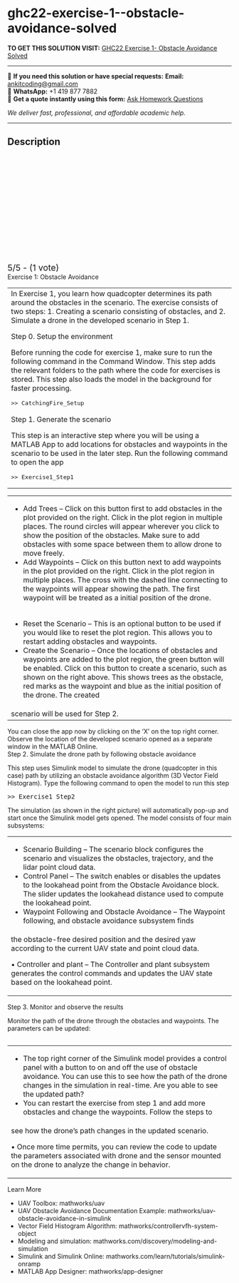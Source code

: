 # ghc22-exercise-1--obstacle-avoidance-solved
**TO GET THIS SOLUTION VISIT:** [GHC22 Exercise 1- Obstacle Avoidance Solved](https://www.ankitcodinghub.com/product/ghc22-exercise-1-obstacle-avoidance-solved/)


---

📩 **If you need this solution or have special requests:** **Email:** ankitcoding@gmail.com  
📱 **WhatsApp:** +1 419 877 7882  
📄 **Get a quote instantly using this form:** [Ask Homework Questions](https://www.ankitcodinghub.com/services/ask-homework-questions/)

*We deliver fast, professional, and affordable academic help.*

---

<h2>Description</h2>



<div class="kk-star-ratings kksr-auto kksr-align-center kksr-valign-top" data-payload="{&quot;align&quot;:&quot;center&quot;,&quot;id&quot;:&quot;99209&quot;,&quot;slug&quot;:&quot;default&quot;,&quot;valign&quot;:&quot;top&quot;,&quot;ignore&quot;:&quot;&quot;,&quot;reference&quot;:&quot;auto&quot;,&quot;class&quot;:&quot;&quot;,&quot;count&quot;:&quot;1&quot;,&quot;legendonly&quot;:&quot;&quot;,&quot;readonly&quot;:&quot;&quot;,&quot;score&quot;:&quot;5&quot;,&quot;starsonly&quot;:&quot;&quot;,&quot;best&quot;:&quot;5&quot;,&quot;gap&quot;:&quot;4&quot;,&quot;greet&quot;:&quot;Rate this product&quot;,&quot;legend&quot;:&quot;5\/5 - (1 vote)&quot;,&quot;size&quot;:&quot;24&quot;,&quot;title&quot;:&quot;GHC22 Exercise 1- Obstacle Avoidance Solved&quot;,&quot;width&quot;:&quot;138&quot;,&quot;_legend&quot;:&quot;{score}\/{best} - ({count} {votes})&quot;,&quot;font_factor&quot;:&quot;1.25&quot;}">

<div class="kksr-stars">

<div class="kksr-stars-inactive">
            <div class="kksr-star" data-star="1" style="padding-right: 4px">


<div class="kksr-icon" style="width: 24px; height: 24px;"></div>
        </div>
            <div class="kksr-star" data-star="2" style="padding-right: 4px">


<div class="kksr-icon" style="width: 24px; height: 24px;"></div>
        </div>
            <div class="kksr-star" data-star="3" style="padding-right: 4px">


<div class="kksr-icon" style="width: 24px; height: 24px;"></div>
        </div>
            <div class="kksr-star" data-star="4" style="padding-right: 4px">


<div class="kksr-icon" style="width: 24px; height: 24px;"></div>
        </div>
            <div class="kksr-star" data-star="5" style="padding-right: 4px">


<div class="kksr-icon" style="width: 24px; height: 24px;"></div>
        </div>
    </div>

<div class="kksr-stars-active" style="width: 138px;">
            <div class="kksr-star" style="padding-right: 4px">


<div class="kksr-icon" style="width: 24px; height: 24px;"></div>
        </div>
            <div class="kksr-star" style="padding-right: 4px">


<div class="kksr-icon" style="width: 24px; height: 24px;"></div>
        </div>
            <div class="kksr-star" style="padding-right: 4px">


<div class="kksr-icon" style="width: 24px; height: 24px;"></div>
        </div>
            <div class="kksr-star" style="padding-right: 4px">


<div class="kksr-icon" style="width: 24px; height: 24px;"></div>
        </div>
            <div class="kksr-star" style="padding-right: 4px">


<div class="kksr-icon" style="width: 24px; height: 24px;"></div>
        </div>
    </div>
</div>


<div class="kksr-legend" style="font-size: 19.2px;">
            5/5 - (1 vote)    </div>
    </div>
<div class="page" title="Page 1">
<div class="layoutArea">
<div class="column">
Exercise 1: Obstacle Avoidance

</div>
</div>
<table>
<tbody>
<tr>
<td>
<div class="layoutArea">
<div class="column">
In Exercise 1, you learn how quadcopter determines its path around the obstacles in the scenario. The exercise consists of two steps: 1. Creating a scenario consisting of obstacles, and 2. Simulate a drone in the developed scenario in Step 1.

Step 0. Setup the environment

Before running the code for exercise 1, make sure to run the following command in the Command Window. This step adds the relevant folders to the path where the code for exercises is stored. This step also loads the model in the background for faster processing.

<pre>&gt;&gt; CatchingFire_Setup
</pre>
</div>
</div>
</td>
</tr>
<tr>
<td>
<div class="layoutArea">
<div class="column">
Step 1. Generate the scenario

This step is an interactive step where you will be using a MATLAB App to add locations for obstacles and waypoints in the scenario to be used in the later step. Run the following command to open the app

<pre>&gt;&gt; Exercise1_Step1
</pre>
</div>
</div>
</td>
</tr>
</tbody>
</table>
<table>
<tbody>
<tr>
<td>
<div class="layoutArea">
<div class="column">
<ul>
<li>Add Trees – Click on this button first to add obstacles in the plot provided on the right. Click in the plot region in multiple places. The round circles will appear wherever you click to show the position of the obstacles. Make sure to add obstacles with some space between them to allow drone to move freely.</li>
<li>Add Waypoints – Click on this button next to add waypoints in the plot provided on the right. Click in the plot region in multiple places. The cross with the dashed line connecting to the waypoints will appear showing the path. The first waypoint will be treated as a initial position of the drone.</li>
</ul>
</div>
</div>
</td>
</tr>
<tr>
<td>
<div class="layoutArea">
<div class="column">
<ul>
<li>Reset the Scenario – This is an optional button to be used if you would like to reset the plot region. This allows you to restart adding obstacles and waypoints.</li>
<li>Create the Scenario – Once the locations of obstacles and waypoints are added to the plot region, the green button will be enabled. Click on this button to create a scenario, such as shown on the right above. This shows trees as the obstacle, red marks as the waypoint and blue as the initial position of the drone. The created</li>
</ul>
</div>
</div>
</td>
</tr>
<tr>
<td>
<div class="layoutArea">
<div class="column">
scenario will be used for Step 2.

</div>
</div>
</td>
</tr>
</tbody>
</table>
<div class="section">
<div class="layoutArea">
<div class="column">
You can close the app now by clicking on the ‘X’ on the top right corner. Observe the location of the developed scenario opened as a separate window in the MATLAB Online.

</div>
</div>
</div>
</div>
<div class="page" title="Page 2">
<div class="section">
<div class="layoutArea">
<div class="column">
Step 2. Simulate the drone path by following obstacle avoidance

This step uses Simulink model to simulate the drone (quadcopter in this case) path by utilizing an obstacle avoidance algorithm (3D Vector Field Histogram). Type the following command to open the model to run this step

<pre>&gt;&gt; Exercise1_Step2
</pre>
</div>
</div>
</div>
<div class="layoutArea">
<div class="column">
The simulation (as shown in the right picture) will automatically pop-up and start once the Simulink model gets opened. The model consists of four main subsystems:

</div>
</div>
<table>
<tbody>
<tr>
<td>
<div class="layoutArea">
<div class="column">
<ul>
<li>Scenario Building – The scenario block configures the scenario and visualizes the obstacles, trajectory, and the lidar point cloud data.</li>
<li>Control Panel – The switch enables or disables the updates to the lookahead point from the Obstacle Avoidance block. The slider updates the lookahead distance used to compute the lookahead point.</li>
<li>Waypoint Following and Obstacle Avoidance – The Waypoint following, and obstacle avoidance subsystem finds</li>
</ul>
</div>
</div>
</td>
</tr>
<tr>
<td>
<div class="layoutArea">
<div class="column">
the obstacle-free desired position and the desired yaw according to the current UAV state and point cloud data.

• Controller and plant – The Controller and plant subsystem generates the control commands and updates the UAV state based on the lookahead point.

</div>
</div>
</td>
</tr>
</tbody>
</table>
<div class="layoutArea">
<div class="column">
Step 3. Monitor and observe the results

Monitor the path of the drone through the obstacles and waypoints. The parameters can be updated:

</div>
</div>
<table>
<tbody>
<tr>
<td>
<div class="layoutArea">
<div class="column">
<ul>
<li>The top right corner of the Simulink model provides a control panel with a button to on and off the use of obstacle avoidance. You can use this to see how the path of the drone changes in the simulation in real-time. Are you able to see the updated path?</li>
<li>You can restart the exercise from step 1 and add more obstacles and change the waypoints. Follow the steps to</li>
</ul>
</div>
</div>
</td>
</tr>
<tr>
<td>
<div class="layoutArea">
<div class="column">
see how the drone’s path changes in the updated scenario.

• Once more time permits, you can review the code to update the parameters associated with drone and the sensor mounted on the drone to analyze the change in behavior.

</div>
</div>
</td>
</tr>
</tbody>
</table>
<div class="layoutArea">
<div class="column">
Learn More

<ul>
<li>UAV Toolbox: mathworks/uav</li>
<li>UAV Obstacle Avoidance Documentation Example: mathworks/uav-obstacle-avoidance-in-simulink</li>
<li>Vector Field Histogram Algorithm: mathworks/controllervfh-system-object</li>
<li>Modeling and simulation: mathworks.com/discovery/modeling-and-simulation</li>
<li>Simulink and Simulink Online: mathworks.com/learn/tutorials/simulink-onramp</li>
<li>MATLAB App Designer: mathworks/app-designer</li>
</ul>
</div>
</div>
</div>

